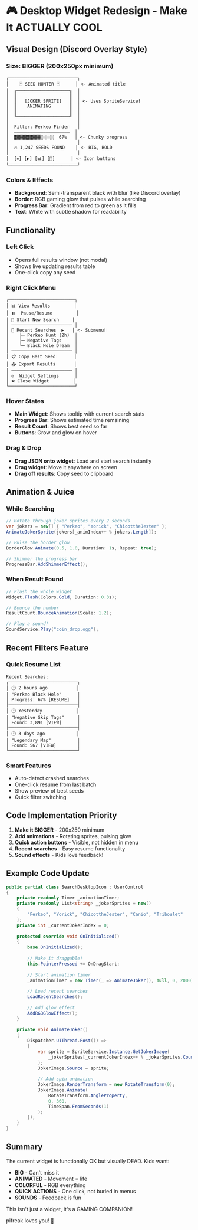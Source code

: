 # 🎮 Desktop Widget Redesign - Make It ACTUALLY COOL

## Visual Design (Discord Overlay Style)

### Size: BIGGER (200x250px minimum)
```
┌──────────────────────────┐
│    🃏 SEED HUNTER 🃏      │ <- Animated title
│  ╔════════════════════╗  │
│  ║                    ║  │
│  ║   [JOKER SPRITE]   ║  │ <- Uses SpriteService!
│  ║    ANIMATING       ║  │
│  ║                    ║  │
│  ╚════════════════════╝  │
│                          │
│  Filter: Perkeo Finder   │
│  ━━━━━━━━━━━━━━━━━━━━━  │
│  ▓▓▓▓▓▓▓▓▓▓░░░░░  67%   │ <- Chunky progress
│                          │
│  🔥 1,247 SEEDS FOUND    │ <- BIG, BOLD
│                          │
│  [⏸] [▶] [📊] [🔄]      │ <- Icon buttons
└──────────────────────────┘
```

### Colors & Effects
- **Background**: Semi-transparent black with blur (like Discord overlay)
- **Border**: RGB gaming glow that pulses while searching
- **Progress Bar**: Gradient from red to green as it fills
- **Text**: White with subtle shadow for readability

## Functionality

### Left Click
- Opens full results window (not modal)
- Shows live updating results table
- One-click copy any seed

### Right Click Menu
```
┌─────────────────────────┐
│ 📊 View Results         │
│ ⏸️  Pause/Resume         │
│ 🔄 Start New Search     │
│ ─────────────────────── │
│ 📁 Recent Searches  ▶   │ <- Submenu!
│    ├─ Perkeo Hunt (2h)  │
│    ├─ Negative Tags     │
│    └─ Black Hole Dream  │
│ ─────────────────────── │
│ 📋 Copy Best Seed       │
│ 📤 Export Results       │
│ ─────────────────────── │
│ ⚙️  Widget Settings      │
│ ❌ Close Widget         │
└─────────────────────────┘
```

### Hover States
- **Main Widget**: Shows tooltip with current search stats
- **Progress Bar**: Shows estimated time remaining
- **Result Count**: Shows best seed so far
- **Buttons**: Grow and glow on hover

### Drag & Drop
- **Drag JSON onto widget**: Load and start search instantly
- **Drag widget**: Move it anywhere on screen
- **Drag off results**: Copy seed to clipboard

## Animation & Juice

### While Searching
```csharp
// Rotate through joker sprites every 2 seconds
var jokers = new[] { "Perkeo", "Yorick", "ChicottheJester" };
AnimateJokerSprite(jokers[_animIndex++ % jokers.Length]);

// Pulse the border glow
BorderGlow.Animate(0.5, 1.0, Duration: 1s, Repeat: true);

// Shimmer the progress bar
ProgressBar.AddShimmerEffect();
```

### When Result Found
```csharp
// Flash the whole widget
Widget.Flash(Colors.Gold, Duration: 0.3s);

// Bounce the number
ResultCount.BounceAnimation(Scale: 1.2);

// Play a sound!
SoundService.Play("coin_drop.ogg");
```

## Recent Filters Feature

### Quick Resume List
```
Recent Searches:
┌──────────────────────────┐
│ 🕐 2 hours ago           │
│ "Perkeo Black Hole"      │
│ Progress: 67% [RESUME]   │
├──────────────────────────┤
│ 🕐 Yesterday             │
│ "Negative Skip Tags"     │
│ Found: 3,891 [VIEW]      │
├──────────────────────────┤
│ 🕐 3 days ago            │
│ "Legendary Map"          │
│ Found: 567 [VIEW]        │
└──────────────────────────┘
```

### Smart Features
- Auto-detect crashed searches
- One-click resume from last batch
- Show preview of best seeds
- Quick filter switching

## Code Implementation Priority

1. **Make it BIGGER** - 200x250 minimum
2. **Add animations** - Rotating sprites, pulsing glow
3. **Quick action buttons** - Visible, not hidden in menu
4. **Recent searches** - Easy resume functionality
5. **Sound effects** - Kids love feedback!

## Example Code Update

```csharp
public partial class SearchDesktopIcon : UserControl
{
    private readonly Timer _animationTimer;
    private readonly List<string> _jokerSprites = new() 
    { 
        "Perkeo", "Yorick", "ChicottheJester", "Canio", "Triboulet" 
    };
    private int _currentJokerIndex = 0;
    
    protected override void OnInitialized()
    {
        base.OnInitialized();
        
        // Make it draggable!
        this.PointerPressed += OnDragStart;
        
        // Start animation timer
        _animationTimer = new Timer(_ => AnimateJoker(), null, 0, 2000);
        
        // Load recent searches
        LoadRecentSearches();
        
        // Add glow effect
        AddRGBGlowEffect();
    }
    
    private void AnimateJoker()
    {
        Dispatcher.UIThread.Post(() =>
        {
            var sprite = SpriteService.Instance.GetJokerImage(
                _jokerSprites[_currentJokerIndex++ % _jokerSprites.Count]
            );
            JokerImage.Source = sprite;
            
            // Add spin animation
            JokerImage.RenderTransform = new RotateTransform(0);
            JokerImage.Animate(
                RotateTransform.AngleProperty,
                0, 360,
                TimeSpan.FromSeconds(1)
            );
        });
    }
}
```

## Summary

The current widget is functionally OK but visually DEAD. Kids want:
- **BIG** - Can't miss it
- **ANIMATED** - Movement = life
- **COLORFUL** - RGB everything
- **QUICK ACTIONS** - One click, not buried in menus
- **SOUNDS** - Feedback is fun

This isn't just a widget, it's a GAMING COMPANION!

pifreak loves you! 💜